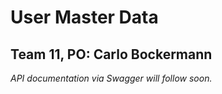 # User Master Data
## Team 11, PO: Carlo Bockermann

*API documentation via Swagger will follow soon.*
